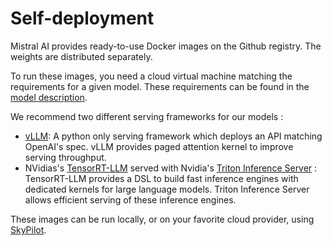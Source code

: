 # Self-deployment

Mistral AI provides ready-to-use Docker images on the Github registry. The weights are distributed separately.

To run these images, you need a cloud virtual machine matching the requirements for a given model. These requirements can be found in the [model description](../models.md).

We recommend two different serving frameworks for our models :
- [vLLM](https://vllm.readthedocs.io/): A python only serving framework which deploys an API matching OpenAI's spec. vLLM provides paged attention kernel to improve serving throughput.
- NVidias's [TensorRT-LLM](https://github.com/NVIDIA/TensorRT-LLM) served with Nvidia's [Triton Inference Server](https://github.com/triton-inference-server) : TensorRT-LLM provides a DSL to build fast inference engines with dedicated kernels for large language models. Triton Inference Server allows efficient serving of these inference engines.

These images can be run locally, or on your favorite cloud provider, using [SkyPilot](https://skypilot.readthedocs.io/en/latest/).

